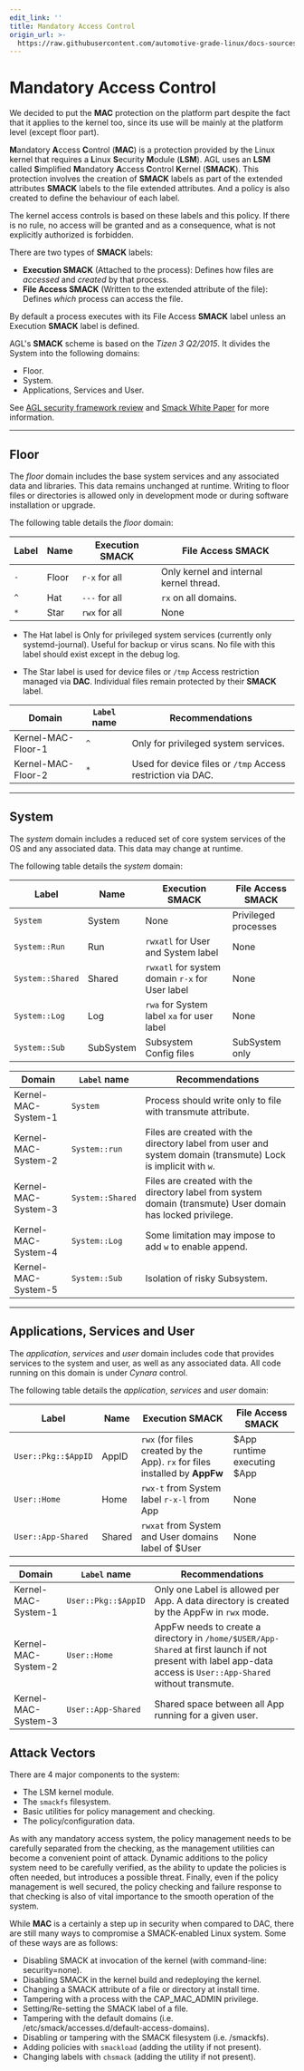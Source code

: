 ```yaml
---
edit_link: ''
title: Mandatory Access Control
origin_url: >-
  https://raw.githubusercontent.com/automotive-grade-linux/docs-sources/halibut/docs/security-blueprint/part-5/1-MAC.md
---
```


<!-- WARNING: This file is generated by fetch_docs.js using /home/boron/Documents/AGL/docs-webtemplate/site/_data/tocs/architecture/icefish/security_blueprint-security-blueprint-book.yml -->

# Mandatory Access Control

<!-- section-note -->

We decided to put the **MAC** protection on the platform part despite the fact
that it applies to the kernel too, since its use will be mainly at the platform
level (except floor part).

<!-- end-section-note -->

**M**andatory **A**ccess **C**ontrol (**MAC**) is a protection provided by the
Linux kernel that requires a **L**inux **S**ecurity **M**odule (**LSM**). AGL
uses an **LSM** called **S**implified **M**andatory **A**ccess **C**ontrol
**K**ernel (**SMACK**). This protection involves the creation of **SMACK**
labels as part of the extended attributes **SMACK** labels to the file extended
attributes. And a policy is also created to define the behaviour of each label.

The kernel access controls is based on these labels and this policy. If there
is no rule, no access will be granted and as a consequence, what is not
explicitly authorized is forbidden.

There are two types of **SMACK** labels:

- **Execution SMACK** (Attached to the process): Defines how files are
  _accessed_ and _created_ by that process.
- **File Access SMACK** (Written to the extended attribute of the file): Defines
  _which_ process can access the file.

By default a process executes with its File Access **SMACK** label unless an
Execution **SMACK** label is defined.

AGL's **SMACK** scheme is based on the _Tizen 3 Q2/2015_. It divides the System
into the following domains:

- Floor.
- System.
- Applications, Services and User.

See [AGL security framework review](http://iot.bzh/download/public/2017/AMMQ1Tokyo/AGL-security-framework-review.pdf) and [Smack White Paper](http://schaufler-ca.com/yahoo_site_admin/assets/docs/SmackWhitePaper.257153003.pdf)
for more information.

--------------------------------------------------------------------------------

<!-- pagebreak -->

## Floor

The _floor_ domain includes the base system services and any associated data and
libraries. This data remains unchanged at runtime. Writing to floor files or
directories is allowed only in development mode or during software installation
or upgrade.

The following table details the _floor_ domain:

Label | Name  | Execution **SMACK** | File Access **SMACK**
----- | ----- | ------------------- | ---------------------------------------
`-`   | Floor | `r-x` for all       | Only kernel and internal kernel thread.
`^`   | Hat   | `---` for all       | `rx` on all domains.
`*`   | Star  | `rwx` for all       | None

<!-- section-note -->

- The Hat label is Only for privileged system services (currently only
  systemd-journal). Useful for backup or virus scans. No file with this label
  should exist except in the debug log.

- The Star label is used for device files or `/tmp` Access restriction managed
  via **DAC**. Individual files remain protected by their **SMACK** label.

<!-- end-section-note --> <!-- section-config -->

Domain             | `Label` name | Recommendations
------------------ | ------------ | -----------------------------------------------------------
Kernel-MAC-Floor-1 | `^`          | Only for privileged system services.
Kernel-MAC-Floor-2 | `*`          | Used for device files or `/tmp` Access restriction via DAC.

<!-- end-section-config -->

--------------------------------------------------------------------------------

<!-- pagebreak -->

## System

The _system_ domain includes a reduced set of core system services of the OS and
any associated data. This data may change at runtime.

The following table details the _system_ domain:

Label            | Name      | Execution **SMACK**                             | File Access **SMACK**
---------------- | --------- | ----------------------------------------------- | ---------------------
`System`         | System    | None                                            | Privileged processes
`System::Run`    | Run       | `rwxatl` for User and System label              | None
`System::Shared` | Shared    | `rwxatl` for system domain `r-x` for User label | None
`System::Log`    | Log       | `rwa` for System label `xa` for user label      | None
`System::Sub`    | SubSystem | Subsystem Config files                          | SubSystem only

<!-- section-config -->

Domain              | `Label` name     | Recommendations
------------------- | ---------------- | -------------------------------------------------------------------------------------------------------------
Kernel-MAC-System-1 | `System`         | Process should write only to file with transmute attribute.
Kernel-MAC-System-2 | `System::run`    | Files are created with the directory label from user and system domain (transmute) Lock is implicit with `w`.
Kernel-MAC-System-3 | `System::Shared` | Files are created with the directory label from system domain (transmute) User domain has locked privilege.
Kernel-MAC-System-4 | `System::Log`    | Some limitation may impose to add `w` to enable append.
Kernel-MAC-System-5 | `System::Sub`    | Isolation of risky Subsystem.

<!-- end-section-config -->

--------------------------------------------------------------------------------

<!-- pagebreak -->

## Applications, Services and User

The _application_, _services_ and _user_ domain includes code that provides
services to the system and user, as well as any associated data. All code
running on this domain is under _Cynara_ control.

The following table details the _application_, _services_ and _user_ domain:

Label               | Name   | Execution **SMACK**                                                         | File Access **SMACK**
------------------- | ------ | --------------------------------------------------------------------------- | ---------------------------
`User::Pkg::$AppID` | AppID  | `rwx` (for files created by the App). `rx` for files installed by **AppFw** | $App runtime executing $App
`User::Home`        | Home   | `rwx-t` from System label `r-x-l` from App                                  | None
`User::App-Shared`  | Shared | `rwxat` from System and User domains label of $User                         | None

<!-- section-config -->

Domain              | `Label` name        | Recommendations
------------------- | ------------------- | ----------------------------------------------------------------------------------------------------------------------------------------------------------------
Kernel-MAC-System-1 | `User::Pkg::$AppID` | Only one Label is allowed per App. A data directory is created by the AppFw in `rwx` mode.
Kernel-MAC-System-2 | `User::Home`        | AppFw needs to create a directory in `/home/$USER/App-Shared` at first launch if not present with label app-data access is `User::App-Shared` without transmute.
Kernel-MAC-System-3 | `User::App-Shared`  | Shared space between all App running for a given user.

<!-- end-section-config -->

## Attack Vectors

There are 4 major components to the system:

- The LSM kernel module.
- The `smackfs` filesystem.
- Basic utilities for policy management and checking.
- The policy/configuration data.

As with any mandatory access system, the policy management needs to be carefully separated
from the checking, as the management utilities can become a convenient point of attack.
Dynamic additions to the policy system need to be carefully verified, as the ability to
update the policies is often needed, but introduces a possible threat. Finally,
even if the policy management is well secured, the policy checking and failure response
to that checking is also of vital importance to the smooth operation of the system.

While **MAC** is a certainly a step up in security when compared to DAC, there are still
many ways to compromise a SMACK-enabled Linux system. Some of these ways are as follows:

- Disabling SMACK at invocation of the kernel (with command-line: security=none).
- Disabling SMACK in the kernel build and redeploying the kernel.
- Changing a SMACK attribute of a file or directory at install time.
- Tampering with a process with the CAP_MAC_ADMIN privilege.
- Setting/Re-setting the SMACK label of a file.
- Tampering with the default domains (i.e. /etc/smack/accesses.d/default-access-domains).
- Disabling or tampering with the SMACK filesystem (i.e. /smackfs).
- Adding policies with `smackload` (adding the utility if not present).
- Changing labels with `chsmack` (adding the utility if not present).
